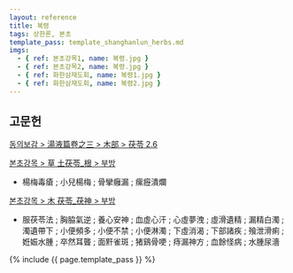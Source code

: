 ```yaml
---
layout: reference
title: 복령
tags: 상한론, 본초
template_pass: template_shanghanlun_herbs.md
imgs:
  - { ref: 본초강목1, name: 복령.jpg }
  - { ref: 본초강목2, name: 복령.jpg }
  - { ref: 화한삼재도회, name: 복령1.jpg }
  - { ref: 화한삼재도회, name: 복령2.jpg }
---
```


## 고문헌

[동의보감 > 湯液篇卷之三 > 木部 >  茯苓 2.6](https://mediclassics.kr/books/8/volume/22/#content_757)

[본초강목 > 草	土茯苓_根 > 부방]()

* 楊梅毒瘡 ; 小兒楊梅 ; 骨攣癰漏 ; 瘰癧潰爛

[본초강목 > 木	茯苓_茯神 > 부방]()

* 服茯苓法 ; 胸脇氣逆 ; 養心安神 ; 血虛心汗 ; 心虛夢洩 ; 虛滑遺精 ; 漏精白濁 ; 濁遺帶下 ; 小便頻多 ; 小便不禁 ; 小便淋濁 ; 下虛消渴 ; 下部諸疾 ; 飱泄滑痢 ; 姙娠水腫 ; 卒然耳聾 ; 面䵟雀斑 ; 猪鷄骨哽 ; 痔漏神方 ; 血餘怪病 ; 水腫尿濇


{% include {{ page.template_pass }} %}
